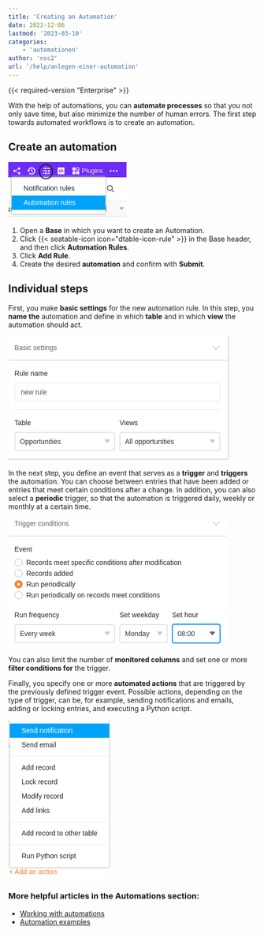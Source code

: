 ```yaml
---
title: 'Creating an Automation'
date: 2022-12-06
lastmod: '2023-03-10'
categories:
    - 'automationen'
author: 'nsc2'
url: '/help/anlegen-einer-automation'
---
```


{{< required-version "Enterprise" >}}

With the help of automations, you can **automate processes** so that you not only save time, but also minimize the number of human errors. The first step towards automated workflows is to create an automation.

## Create an automation

![Create automations](images/how-to-use-automations-for-locking-rows-3.png)

1. Open a **Base** in which you want to create an Automation.
2. Click {{< seatable-icon icon="dtable-icon-rule" >}} in the Base header, and then click **Automation Rules**.
3. Click **Add Rule**.
4. Create the desired **automation** and confirm with **Submit**.

## Individual steps

First, you make **basic settings** for the new automation rule. In this step, you **name the** automation and define in which **table** and in which **view** the automation should act.

![In a first step, you first define basic settings for the newly created automation](images/steps-to-create-an-automation-1-1.png)

In the next step, you define an event that serves as a **trigger** and **triggers** the automation. You can choose between entries that have been added or entries that meet certain conditions after a change. In addition, you can also select a **periodic** trigger, so that the automation is triggered daily, weekly or monthly at a certain time.

![Definition of an event that triggers the automation as a trigger](images/steps-to-create-an-automation-2-1.png)

You can also limit the number of **monitored columns** and set one or more **filter conditions for** the trigger.

Finally, you specify one or more **automated actions** that are triggered by the previously defined trigger event. Possible actions, depending on the type of trigger, can be, for example, sending notifications and emails, adding or locking entries, and executing a Python script.

![Definition of an automated action triggered by the previously defined trigger event.](images/steps-to-create-an-automation-3.png)

### More helpful articles in the Automations section:

- [Working with automations](https://seatable.io/en/docs-category/automationen/)
- [Automation examples](https://seatable.io/en/docs-category/beispiel-automationen/)
